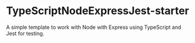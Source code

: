 # TypeScriptNodeExpressJest-starter
A simple template to work with Node with Express using TypeScript and Jest for testing.
